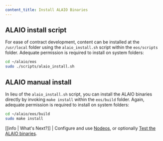 ```yaml
---
content_title: Install ALAIO Binaries
---
```


## ALAIO install script

For ease of contract development, content can be installed at the `/usr/local` folder using the `alaio_install.sh` script within the `eos/scripts` folder. Adequate permission is required to install on system folders:

```sh
cd ~/alaio/eos
sudo ./scripts/alaio_install.sh
```

## ALAIO manual install

In lieu of the `alaio_install.sh` script, you can install the ALAIO binaries directly by invoking `make install` within the `eos/build` folder. Again, adequate permission is required to install on system folders:

```sh
cd ~/alaio/eos/build
sudo make install
```

[[info | What's Next?]]
| Configure and use [Nodeos](../../../01_nodeos/index.md), or optionally [Test the ALAIO binaries](04_test-alaio-binaries.md).
